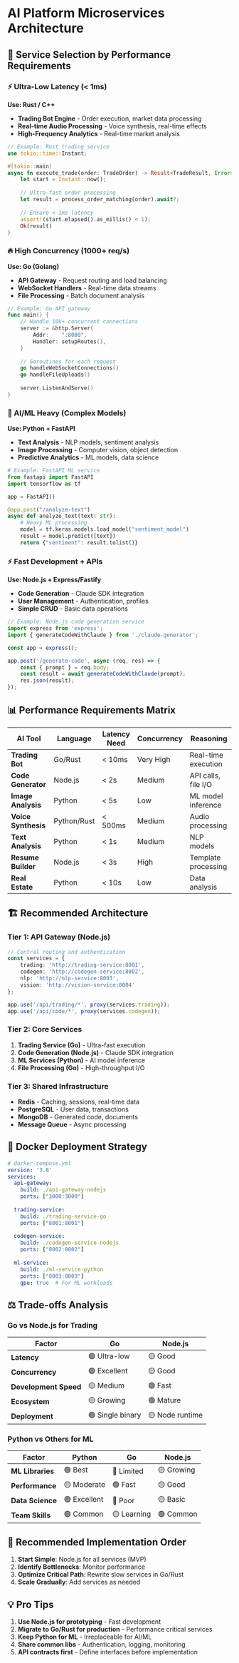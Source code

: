 # AI Platform Microservices Architecture

## 🎯 Service Selection by Performance Requirements

### **⚡ Ultra-Low Latency (< 1ms)**
**Use: Rust / C++**
- **Trading Bot Engine** - Order execution, market data processing
- **Real-time Audio Processing** - Voice synthesis, real-time effects
- **High-Frequency Analytics** - Real-time market analysis

```rust
// Example: Rust trading service
use tokio::time::Instant;

#[tokio::main]
async fn execute_trade(order: TradeOrder) -> Result<TradeResult, Error> {
    let start = Instant::now();
    
    // Ultra-fast order processing
    let result = process_order_matching(order).await?;
    
    // Ensure < 1ms latency
    assert!(start.elapsed().as_millis() < 1);
    Ok(result)
}
```

### **🔥 High Concurrency (1000+ req/s)**
**Use: Go (Golang)**
- **API Gateway** - Request routing and load balancing
- **WebSocket Handlers** - Real-time data streams
- **File Processing** - Batch document analysis

```go
// Example: Go API gateway
func main() {
    // Handle 10k+ concurrent connections
    server := &http.Server{
        Addr:    ":8080",
        Handler: setupRoutes(),
    }
    
    // Goroutines for each request
    go handleWebSocketConnections()
    go handleFileUploads()
    
    server.ListenAndServe()
}
```

### **🧠 AI/ML Heavy (Complex Models)**
**Use: Python + FastAPI**
- **Text Analysis** - NLP models, sentiment analysis
- **Image Processing** - Computer vision, object detection
- **Predictive Analytics** - ML models, data science

```python
# Example: FastAPI ML service
from fastapi import FastAPI
import tensorflow as tf

app = FastAPI()

@app.post("/analyze-text")
async def analyze_text(text: str):
    # Heavy ML processing
    model = tf.keras.models.load_model("sentiment_model")
    result = model.predict([text])
    return {"sentiment": result.tolist()}
```

### **⚡ Fast Development + APIs**
**Use: Node.js + Express/Fastify**
- **Code Generation** - Claude SDK integration
- **User Management** - Authentication, profiles
- **Simple CRUD** - Basic data operations

```typescript
// Example: Node.js code generation service
import express from 'express';
import { generateCodeWithClaude } from './claude-generator';

const app = express();

app.post('/generate-code', async (req, res) => {
    const { prompt } = req.body;
    const result = await generateCodeWithClaude(prompt);
    res.json(result);
});
```

## 📊 **Performance Requirements Matrix**

| AI Tool | Language | Latency Need | Concurrency | Reasoning |
|---------|----------|-------------|-------------|-----------|
| **Trading Bot** | Go/Rust | < 10ms | Very High | Real-time execution |
| **Code Generator** | Node.js | < 2s | Medium | API calls, file I/O |
| **Image Analysis** | Python | < 5s | Low | ML model inference |
| **Voice Synthesis** | Python/Rust | < 500ms | Medium | Audio processing |
| **Text Analysis** | Python | < 1s | Medium | NLP models |
| **Resume Builder** | Node.js | < 3s | High | Template processing |
| **Real Estate** | Python | < 10s | Low | Data analysis |

## 🏗️ **Recommended Architecture**

### **Tier 1: API Gateway (Node.js)**
```typescript
// Central routing and authentication
const services = {
    trading: 'http://trading-service:8001',
    codegen: 'http://codegen-service:8002',
    nlp: 'http://nlp-service:8003',
    vision: 'http://vision-service:8004'
};

app.use('/api/trading/*', proxy(services.trading));
app.use('/api/code/*', proxy(services.codegen));
```

### **Tier 2: Core Services**
1. **Trading Service (Go)** - Ultra-fast execution
2. **Code Generation (Node.js)** - Claude SDK integration
3. **ML Services (Python)** - AI model inference
4. **File Processing (Go)** - High-throughput I/O

### **Tier 3: Shared Infrastructure**
- **Redis** - Caching, sessions, real-time data
- **PostgreSQL** - User data, transactions
- **MongoDB** - Generated code, documents
- **Message Queue** - Async processing

## 🐳 **Docker Deployment Strategy**

```yaml
# docker-compose.yml
version: '3.8'
services:
  api-gateway:
    build: ./api-gateway-nodejs
    ports: ["3000:3000"]
    
  trading-service:
    build: ./trading-service-go
    ports: ["8001:8001"]
    
  codegen-service:
    build: ./codegen-service-nodejs
    ports: ["8002:8002"]
    
  ml-service:
    build: ./ml-service-python
    ports: ["8003:8003"]
    gpu: true  # For ML workloads
```

## ⚖️ **Trade-offs Analysis**

### **Go vs Node.js for Trading**
| Factor | Go | Node.js |
|--------|----|---------| 
| **Latency** | 🟢 Ultra-low | 🟡 Good |
| **Concurrency** | 🟢 Excellent | 🟡 Good |
| **Development Speed** | 🟡 Medium | 🟢 Fast |
| **Ecosystem** | 🟡 Growing | 🟢 Mature |
| **Deployment** | 🟢 Single binary | 🟡 Node runtime |

### **Python vs Others for ML**
| Factor | Python | Go | Node.js |
|--------|--------|----|---------| 
| **ML Libraries** | 🟢 Best | 🔴 Limited | 🟡 Growing |
| **Performance** | 🟡 Moderate | 🟢 Fast | 🟡 Good |
| **Data Science** | 🟢 Excellent | 🔴 Poor | 🟡 Basic |
| **Team Skills** | 🟢 Common | 🟡 Learning | 🟢 Common |

## 🎯 **Recommended Implementation Order**

1. **Start Simple**: Node.js for all services (MVP)
2. **Identify Bottlenecks**: Monitor performance
3. **Optimize Critical Path**: Rewrite slow services in Go/Rust
4. **Scale Gradually**: Add services as needed

## 💡 **Pro Tips**

1. **Use Node.js for prototyping** - Fast development
2. **Migrate to Go/Rust for production** - Performance critical services  
3. **Keep Python for ML** - Irreplaceable for AI/ML
4. **Share common libs** - Authentication, logging, monitoring
5. **API contracts first** - Define interfaces before implementation